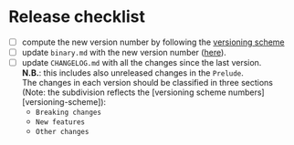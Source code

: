 # Release checklist

- [ ] compute the new version number by following the [versioning scheme][versioning]
- [ ] update `binary.md` with the new version number ([here][versioning]).
- [ ] update `CHANGELOG.md` with all the changes since the last version.  
      **N.B.**: this includes also unreleased changes in the `Prelude`.  
      The changes in each version should be classified in three sections
      (Note: the subdivision reflects the [versioning scheme numbers][versioning-scheme]):
  - `Breaking changes`
  - `New features`
  - `Other changes`
     
[versioning]: https://github.com/dhall-lang/dhall-lang/blob/master/standard/versioning.md
